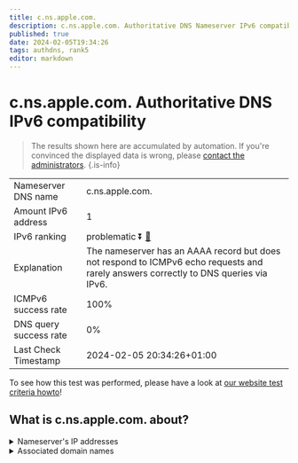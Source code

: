 ```yaml
---
title: c.ns.apple.com.
description: c.ns.apple.com. Authoritative DNS Nameserver IPv6 compatibility
published: true
date: 2024-02-05T19:34:26
tags: authdns, rank5
editor: markdown
---
```


# c.ns.apple.com. Authoritative DNS IPv6 compatibility

> The results shown here are accumulated by automation. If you're convinced the displayed data is wrong, please [contact the administrators](/howto/chat). 
{.is-info}




|   |   |
| - | - |
| Nameserver DNS name | c.ns.apple.com.
| Amount IPv6 address | 1
| IPv6 ranking | problematic :arrow_double_down: [🔗](/howto/ranking) |
| Explanation | The nameserver has an AAAA record but does not respond to ICMPv6 echo requests and rarely answers correctly to DNS queries via IPv6. |
| ICMPv6 success rate | 100%|
| DNS query success rate | 0% |
| Last Check Timestamp | 2024-02-05 20:34:26+01:00 |

To see how this test was performed, please have a look at [our website test criteria howto](/howto/testcriteria/authdns)!


## What is c.ns.apple.com. about?




<details>
<summary>Nameserver's IP addresses</summary>

2620:171:800:714::1

</details>



<details>
<summary>Associated domain names</summary>

music.apple.com

www.apple.com

www.foundationdb.org

</details>
